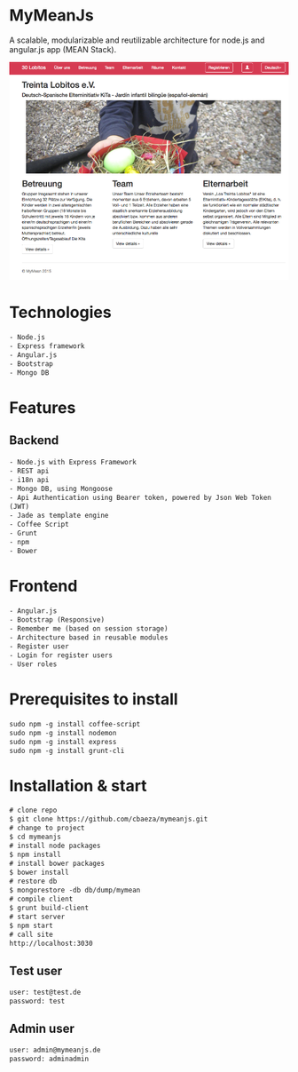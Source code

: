 MyMeanJs
========
A scalable, modularizable and reutilizable architecture for node.js and angular.js app (MEAN Stack).

![Example portal](/docs/images/mymeanjs.png "Example portal")

Technologies
===========
    - Node.js 
    - Express framework
    - Angular.js
    - Bootstrap
    - Mongo DB

Features
========
## Backend
    - Node.js with Express Framework
    - REST api
    - i18n api
    - Mongo DB, using Mongoose
    - Api Authentication using Bearer token, powered by Json Web Token (JWT)
    - Jade as template engine
    - Coffee Script
    - Grunt
    - npm
    - Bower

# Frontend
    - Angular.js
    - Bootstrap (Responsive)
    - Remember me (based on session storage)
    - Architecture based in reusable modules
    - Register user
    - Login for register users
    - User roles 

# Prerequisites to install
    
    sudo npm -g install coffee-script
    sudo npm -g install nodemon
    sudo npm -g install express
    sudo npm -g install grunt-cli

# Installation & start

    # clone repo
    $ git clone https://github.com/cbaeza/mymeanjs.git 
    # change to project
    $ cd mymeanjs
    # install node packages
    $ npm install
    # install bower packages
    $ bower install
    # restore db
    $ mongorestore -db db/dump/mymean
    # compile client  
    $ grunt build-client
    # start server
    $ npm start
    # call site
    http://localhost:3030

## Test user
    
    user: test@test.de
    password: test

## Admin user
    
    user: admin@mymeanjs.de
    password: adminadmin    
    

